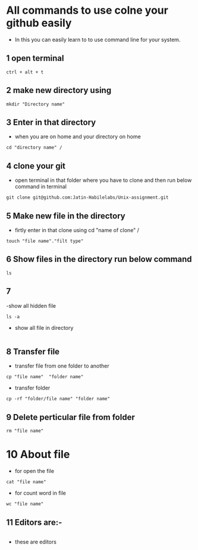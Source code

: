 # All commands to use colne your github easily 

- In this you can easily learn to to use command line for your system.

## 1  open terminal 
```
ctrl + alt + t
```
## 2 make new directory using 
```
mkdir "Directory name"
```
## 3 Enter in that directory 
- when you are on home and your directory on home 
```
cd "directory name" /
```
## 4 clone your git 
 - open terminal in that folder where you have to clone and then run below command in terminal 

 ```
 git clone git@github.com:Jatin-Habilelabs/Unix-assignment.git
 ```
 ## 5 Make new file in the directory 
 - firtly enter in that clone using cd "name of clone" /
 ```
 touch "file name"."filt type"
 ```
## 6  Show files in the directory run below command 

```
ls
```
## 7 
-show all hidden file 
```
ls -a 
```
- show all file in directory
``` ls -l
```
## 8  Transfer file 
- transfer file from one folder to another 
``` 
cp "file name"  "folder name"
```
- transfer folder 
```
cp -rf "folder/file name" "folder name" 
```
## 9 Delete perticular file from folder
```
rm "file name"
```
# 10 About file
- for open the file 
```
cat "file name"
```
- for count word in file
```
wc "file name"
```
## 11 Editors are:-
``` nano and vi 
```
- these are editors

 

